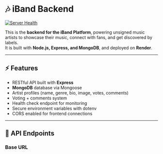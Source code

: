 # 🎶 iBand Backend

[![Server Health](https://img.shields.io/website?url=https%3A%2F%2Fiband-backend-first-2.onrender.com%2Fhealth&label=Backend%20Health&logo=render&style=for-the-badge)](https://iband-backend-first-2.onrender.com/health)

This is the **backend for the iBand Platform**, powering unsigned music artists to showcase their music, connect with fans, and get discovered by labels.  
It is built with **Node.js, Express, and MongoDB**, and deployed on **Render**.

---

## ⚡ Features

- RESTful API built with **Express**
- **MongoDB** database via Mongoose
- Artist profiles (name, genre, bio, image, votes, comments)
- Voting + comments system
- Health check endpoint for monitoring
- Secure environment variables with dotenv
- CORS enabled for frontend connections

---

## 🔗 API Endpoints

### Base URL  